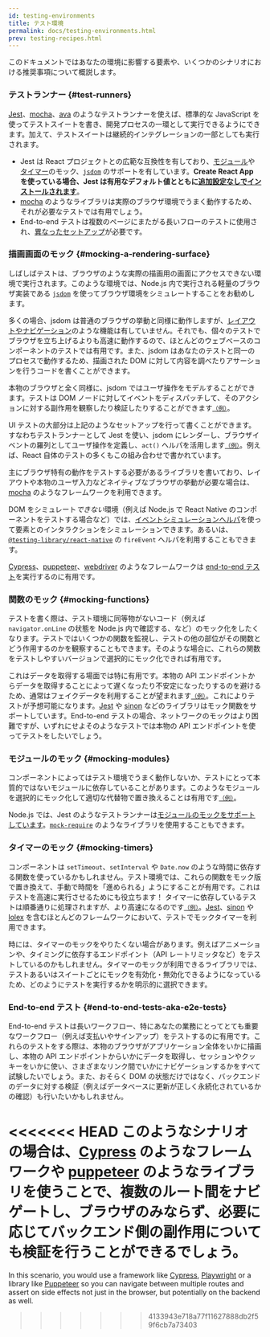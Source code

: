 ```yaml
---
id: testing-environments
title: テスト環境
permalink: docs/testing-environments.html
prev: testing-recipes.html
---
```


<!-- This document is intended for folks who are comfortable with JavaScript, and have probably written tests with it. It acts as a reference for the differences in testing environments for React components, and how those differences affect the tests that they write. This document also assumes a slant towards web-based react-dom components, but has notes for other renderers. -->

このドキュメントではあなたの環境に影響する要素や、いくつかのシナリオにおける推奨事項について概説します。

### テストランナー {#test-runners}

[Jest](https://jestjs.io/)、[mocha](https://mochajs.org/)、[ava](https://github.com/avajs/ava) のようなテストランナーを使えば、標準的な JavaScript を使ってテストスイートを書き、開発プロセスの一環として実行できるようにできます。加えて、テストスイートは継続的インテグレーションの一部としても実行されます。

- Jest は React プロジェクトとの広範な互換性を有しており、[モジュール](#mocking-modules)や[タイマー](#mocking-timers)のモック、[`jsdom`](#mocking-a-rendering-surface) のサポートを有しています。**Create React App を使っている場合、Jest は有用なデフォルト値とともに[追加設定なしでインストールされます](https://facebook.github.io/create-react-app/docs/running-tests)**。
- [mocha](https://mochajs.org/#running-mocha-in-the-browser) のようなライブラリは実際のブラウザ環境でうまく動作するため、それが必要なテストでは有用でしょう。
- End-to-end テストは複数のページにまたがる長いフローのテストに使用され、[異なったセットアップ](#end-to-end-tests-aka-e2e-tests)が必要です。

### 描画画面のモック {#mocking-a-rendering-surface}

しばしばテストは、ブラウザのような実際の描画用の画面にアクセスできない環境で実行されます。このような環境では、Node.js 内で実行される軽量のブラウザ実装である [`jsdom`](https://github.com/jsdom/jsdom) を使ってブラウザ環境をシミュレートすることをお勧めします。

多くの場合、jsdom は普通のブラウザの挙動と同様に動作しますが、[レイアウトやナビゲーション](https://github.com/jsdom/jsdom#unimplemented-parts-of-the-web-platform)のような機能は有していません。それでも、個々のテストでブラウザを立ち上げるよりも高速に動作するので、ほとんどのウェブベースのコンポーネントのテストでは有用です。また、jsdom はあなたのテストと同一のプロセスで動作するため、描画された DOM に対して内容を調べたりアサーションを行うコードを書くことができます。

本物のブラウザと全く同様に、jsdom ではユーザ操作をモデルすることができます。テストは DOM ノードに対してイベントをディスパッチして、そのアクションに対する副作用を観察したり検証したりすることができます[<small>（例）</small>](/docs/testing-recipes.html#events)。

UI テストの大部分は上記のようなセットアップを行って書くことができます。すなわちテストランナーとして Jest を使い、jsdom にレンダーし、ブラウザイベントの羅列としてユーザ操作を定義し、`act()` ヘルパを活用します[<small>（例）</small>](/docs/testing-recipes.html)。例えば、React 自体のテストの多くもこの組み合わせで書かれています。

主にブラウザ特有の動作をテストする必要があるライブラリを書いており、レイアウトや本物のユーザ入力などネイティブなブラウザの挙動が必要な場合は、[mocha](https://mochajs.org/) のようなフレームワークを利用できます。

DOM をシミュレート*できない*環境（例えば Node.js で React Native のコンポーネントをテストする場合など）では、[イベントシミュレーションヘルパ](/docs/test-utils.html#simulate)を使って要素とのインタラクションをシミュレーションできます。あるいは、[`@testing-library/react-native`](https://testing-library.com/docs/react-native-testing-library/intro) の `fireEvent` ヘルパを利用することもできます。

[Cypress](https://www.cypress.io/)、[puppeteer](https://github.com/GoogleChrome/puppeteer)、[webdriver](https://www.seleniumhq.org/projects/webdriver/) のようなフレームワークは [end-to-end テスト](#end-to-end-tests-aka-e2e-tests)を実行するのに有用です。

### 関数のモック {#mocking-functions}

テストを書く際は、テスト環境に同等物がないコード（例えば `navigator.onLine` の状態を Node.js 内で確認する、など）のモック化をしたくなります。テストではいくつかの関数を監視し、テストの他の部位がその関数とどう作用するのかを観察することもできます。そのような場合に、これらの関数をテストしやすいバージョンで選択的にモック化できれば有用です。

これはデータを取得する場面では特に有用です。本物の API エンドポイントからデータを取得することによって遅くなったり不安定になったりするのを避けるため、通常はフェイクデータを利用することが望まれます[<small>（例）</small>](/docs/testing-recipes.html#data-fetching)。これによりテストが予想可能になります。[Jest](https://jestjs.io/) や [sinon](https://sinonjs.org/) などのライブラリはモック関数をサポートしています。End-to-end テストの場合、ネットワークのモックはより困難ですが、いずれにせよそのようなテストでは本物の API エンドポイントを使ってテストをしたいでしょう。

### モジュールのモック {#mocking-modules}

コンポーネントによってはテスト環境でうまく動作しないか、テストにとって本質的ではないモジュールに依存していることがあります。このようなモジュールを選択的にモック化して適切な代替物で置き換えることは有用です[<small>（例）</small>](/docs/testing-recipes.html#mocking-modules)。

Node.js では、Jest のようなテストランナーは[モジュールのモックをサポートしています](https://jestjs.io/docs/en/manual-mocks)。[`mock-require`](https://www.npmjs.com/package/mock-require) のようなライブラリを使用することもできます。

### タイマーのモック {#mocking-timers}

コンポーネントは `setTimeout`、`setInterval` や `Date.now` のような時間に依存する関数を使っているかもしれません。テスト環境では、これらの関数をモック版で置き換えて、手動で時間を「進められる」ようにすることが有用です。これはテストを高速に実行させるためにも役立ちます！ タイマーに依存しているテストは順番通りに処理されますが、より高速になるのです[<small>（例）</small>](/docs/testing-recipes.html#timers)。[Jest](https://jestjs.io/docs/en/timer-mocks)、[sinon](https://sinonjs.org/releases/v7.3.2/fake-timers/) や [lolex](https://github.com/sinonjs/lolex) を含むほとんどのフレームワークにおいて、テストでモックタイマーを利用できます。

時には、タイマーのモックをやりたくない場合があります。例えばアニメーションや、タイミングに依存するエンドポイント（API レートリミッタなど）をテストしているのかもしれません。タイマーのモックが利用できるライブラリでは、テストあるいはスイートごとにモックを有効化・無効化できるようになっているため、どのようにテストを実行するかを明示的に選択できます。

### End-to-end テスト {#end-to-end-tests-aka-e2e-tests}

End-to-end テストは長いワークフロー、特にあなたの業務にとってとても重要なワークフロー（例えば支払いやサインアップ）をテストするのに有用です。これらのテストをする際は、本物のブラウザがアプリケーション全体をいかに描画し、本物の API エンドポイントからいかにデータを取得し、セッションやクッキーをいかに使い、さまざまなリンク間でいかにナビゲーションするかをすべて試験したいでしょう。また、おそらく DOM の状態だけではなく、バックエンドのデータに対する検証（例えばデータベースに更新が正しく永続化されているかの確認）も行いたいかもしれません。

<<<<<<< HEAD
このようなシナリオの場合は、[Cypress](https://www.cypress.io/) のようなフレームワークや [puppeteer](https://github.com/GoogleChrome/puppeteer) のようなライブラリを使うことで、複数のルート間をナビゲートし、ブラウザのみならず、必要に応じてバックエンド側の副作用についても検証を行うことができるでしょう。
=======
In this scenario, you would use a framework like [Cypress](https://www.cypress.io/), [Playwright](https://playwright.dev) or a library like [Puppeteer](https://pptr.dev/) so you can navigate between multiple routes and assert on side effects not just in the browser, but potentially on the backend as well.
>>>>>>> 4133943e718a77f11627888db2f59f6cb7a73403
